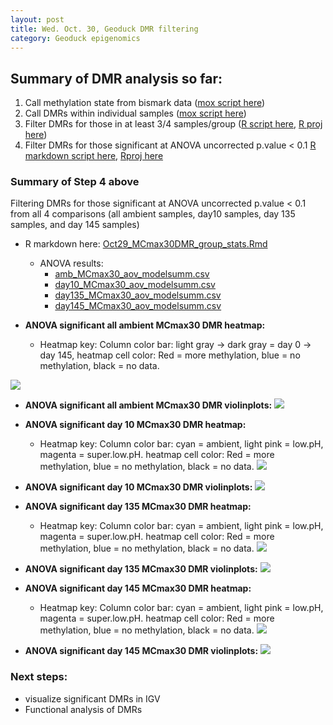 ```yaml
---
layout: post
title: Wed. Oct. 30, Geoduck DMR filtering 
category: Geoduck epigenomics
---
```


## Summary of DMR analysis so far:

1. Call methylation state from bismark data ([mox script here](https://gannet.fish.washington.edu/metacarcinus/mox_jobs/20190925_DMRfindDay10EPIsamples.sh)) 
2. Call DMRs within individual samples ([mox script here](https://gannet.fish.washington.edu/metacarcinus/mox_jobs/20191024_DMRfindAllEPI.sh))
3. Filter DMRs for those in at least 3/4 samples/group ([R script here](https://github.com/shellytrigg/Shelly_Pgenerosa/blob/master/analyses/DMR_cov_in_0.75_SamplesPerCategory/mcmax30_DMR_cov_in_0.75_SamplesPerCategory.R), [R proj here](https://github.com/shellytrigg/Shelly_Pgenerosa/blob/master/analyses/DMR_cov_in_0.75_SamplesPerCategory/DMR_cov_in_0.75_SamplesPerCategory.Rproj))
4. Filter DMRs for those significant at ANOVA uncorrected p.value < 0.1 [R markdown script here](https://github.com/shellytrigg/Shelly_Pgenerosa/blob/master/analyses/DMRs_heatmap/Oct29_MCmax30DMR_group_stats_allCombos.Rmd), [Rproj here](https://github.com/shellytrigg/Shelly_Pgenerosa/blob/master/analyses/DMRs_heatmap/DMRs_heatmap.Rproj)

### Summary of Step 4 above
Filtering DMRs for those significant at ANOVA uncorrected p.value < 0.1 from all 4 comparisons (all ambient samples, day10 samples, day 135 samples, and day 145 samples)

- R markdown here: [Oct29_MCmax30DMR\_group\_stats.Rmd](https://github.com/shellytrigg/Shelly_Pgenerosa/blob/master/analyses/DMRs_heatmap/Oct29_MCmax30DMR_group_stats.Rmd)
	- ANOVA results: 
		- [amb\_MCmax30\_aov\_modelsumm.csv](https://github.com/shellytrigg/Shelly_Pgenerosa/blob/master/analyses/DMRs_heatmap/amb_MCmax30_aov_modelsumm.csv)
		- [day10\_MCmax30\_aov\_modelsumm.csv](https://github.com/shellytrigg/Shelly_Pgenerosa/blob/master/analyses/DMRs_heatmap/day10_MCmax30_aov_modelsumm.csv)
		- [day135\_MCmax30\_aov\_modelsumm.csv](https://github.com/shellytrigg/Shelly_Pgenerosa/blob/master/analyses/DMRs_heatmap/day135_MCmax30_aov_modelsumm.csv)
		- [day145\_MCmax30\_aov\_modelsumm.csv](https://github.com/shellytrigg/Shelly_Pgenerosa/blob/master/analyses/DMRs_heatmap/day145_MCmax30_aov_modelsumm.csv)

- **ANOVA significant all ambient MCmax30 DMR heatmap:** 
	- Heatmap key:  Column color bar: light gray -> dark gray = day 0 -> day 145, heatmap cell color: Red = more methylation, blue = no methylation, black = no data.

[![](https://raw.githubusercontent.com/shellytrigg/Shelly_Pgenerosa/master/analyses/DMRs_heatmap/amb_MCmax30DMR_aov0.1_heatmap.jpg)](https://raw.githubusercontent.com/shellytrigg/Shelly_Pgenerosa/master/analyses/DMRs_heatmap/amb_MCmax30DMR_aov0.1_heatmap.jpg)
- **ANOVA significant all ambient MCmax30 DMR violinplots:** [![](https://raw.githubusercontent.com/shellytrigg/Shelly_Pgenerosa/master/analyses/DMRs_heatmap/amb_MCmax30DMR_aov0.1_boxplots.jpg)](https://raw.githubusercontent.com/shellytrigg/Shelly_Pgenerosa/master/analyses/DMRs_heatmap/amb_MCmax30DMR_aov0.1_boxplots.jpg)


- **ANOVA significant day 10 MCmax30 DMR heatmap:** 
	- Heatmap key:  Column color bar: cyan = ambient, light pink = low.pH, magenta = super.low.pH. heatmap cell color: Red = more methylation, blue = no methylation, black = no data.
[![](https://raw.githubusercontent.com/shellytrigg/Shelly_Pgenerosa/master/analyses/DMRs_heatmap/day10_MCmax30DMR_aov0.1_heatmap.jpg)](https://raw.githubusercontent.com/shellytrigg/Shelly_Pgenerosa/master/analyses/DMRs_heatmap/day10_MCmax30DMR_aov0.1_heatmap.jpg)
- **ANOVA significant day 10 MCmax30 DMR violinplots:** [![](https://raw.githubusercontent.com/shellytrigg/Shelly_Pgenerosa/master/analyses/DMRs_heatmap/day10_MCmax30DMR_aov0.1_boxplots.jpg)](https://raw.githubusercontent.com/shellytrigg/Shelly_Pgenerosa/master/analyses/DMRs_heatmap/day10_MCmax30DMR_aov0.1_boxplots.jpg)

- **ANOVA significant day 135 MCmax30 DMR heatmap:** 
	- Heatmap key:  Column color bar: cyan = ambient, light pink = low.pH, magenta = super.low.pH. heatmap cell color: Red = more methylation, blue = no methylation, black = no data.
[![](https://raw.githubusercontent.com/shellytrigg/Shelly_Pgenerosa/master/analyses/DMRs_heatmap/day135_MCmax30DMR_aov0.1_heatmap.jpg)](https://raw.githubusercontent.com/shellytrigg/Shelly_Pgenerosa/master/analyses/DMRs_heatmap/day135_MCmax30DMR_aov0.1_heatmap.jpg)
- **ANOVA significant day 135 MCmax30 DMR violinplots:** [![](https://raw.githubusercontent.com/shellytrigg/Shelly_Pgenerosa/master/analyses/DMRs_heatmap/day135_MCmax30DMR_aov0.1_boxplots.jpg)](https://raw.githubusercontent.com/shellytrigg/Shelly_Pgenerosa/master/analyses/DMRs_heatmap/day135_MCmax30DMR_aov0.1_boxplots.jpg)

- **ANOVA significant day 145 MCmax30 DMR heatmap:** 
	- Heatmap key:  Column color bar: cyan = ambient, light pink = low.pH, magenta = super.low.pH. heatmap cell color: Red = more methylation, blue = no methylation, black = no data.
[![](https://raw.githubusercontent.com/shellytrigg/Shelly_Pgenerosa/master/analyses/DMRs_heatmap/day145_MCmax30DMR_aov0.1_heatmap.jpg)](https://raw.githubusercontent.com/shellytrigg/Shelly_Pgenerosa/master/analyses/DMRs_heatmap/day145_MCmax30DMR_aov0.1_heatmap.jpg)
- **ANOVA significant day 145 MCmax30 DMR violinplots:** [![](https://raw.githubusercontent.com/shellytrigg/Shelly_Pgenerosa/master/analyses/DMRs_heatmap/day145_MCmax30DMR_aov0.1_boxplots.jpg)](https://raw.githubusercontent.com/shellytrigg/Shelly_Pgenerosa/master/analyses/DMRs_heatmap/day145_MCmax30DMR_aov0.1_boxplots.jpg)

### Next steps:
- visualize significant DMRs in IGV 
- Functional analysis of DMRs